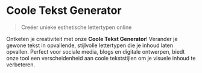 # Coole Tekst Generator

> Creëer unieke esthetische lettertypen online

Ontketen je creativiteit met onze **Coole Tekst Generator**! Verander je gewone tekst in opvallende, stijlvolle lettertypen die je inhoud laten opvallen. Perfect voor sociale media, blogs en digitale ontwerpen, biedt onze tool een verscheidenheid aan coole tekststijlen om je visuele inhoud te verbeteren.
